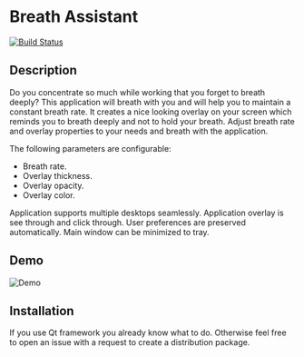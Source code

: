 # Breath Assistant
[![Build Status](https://travis-ci.org/Kolyunya/breath-assistant.svg?branch=master)](https://travis-ci.org/Kolyunya/breath-assistant)

## Description
Do you concentrate so much while working that you forget to breath deeply? This application will breath with you and will help you to maintain a constant breath rate. It creates a nice looking overlay on your screen which reminds you to breath deeply and not to hold your breath. Adjust breath rate and overlay properties to your needs and breath with the application.

The following parameters are configurable:

* Breath rate.
* Overlay thickness.
* Overlay opacity.
* Overlay color.

Application supports multiple desktops seamlessly. Application overlay is see through and click through. User preferences are preserved automatically. Main window can be minimized to tray.

## Demo

![Demo](https://github.com/Kolyunya/breath-assistant/blob/master/demo/demo.gif)

## Installation
If you use Qt framework you already know what to do. Otherwise feel free to open an issue with a request to create a distribution package.
